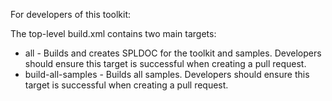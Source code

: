 For developers of this toolkit:

The top-level build.xml contains two main targets:

* all - Builds and creates SPLDOC for the toolkit and samples. Developers should ensure this target is successful when creating a pull request.
* build-all-samples - Builds all samples. Developers should ensure this target is successful when creating a pull request.
